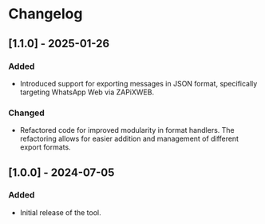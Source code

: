 # Changelog

## [1.1.0] - 2025-01-26
### Added
- Introduced support for exporting messages in JSON format, specifically targeting WhatsApp Web via ZAPiXWEB.

### Changed
- Refactored code for improved modularity in format handlers. The refactoring allows for easier addition and management of different export formats.

## [1.0.0] - 2024-07-05
### Added
- Initial release of the tool.